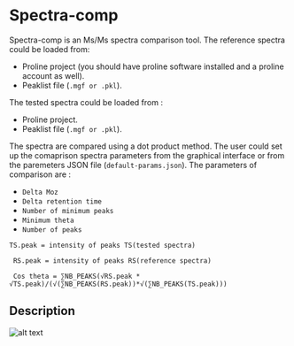 # Spectra-comp
Spectra-comp is an Ms/Ms spectra comparison tool. The reference spectra could be loaded from:
* Proline project (you should have proline software installed and a proline account as well). 
* Peaklist file (<code>.mgf or .pkl</code>).

The tested spectra could be loaded from :

* Proline project. 
* Peaklist file (<code>.mgf or .pkl</code>).

The spectra are compared using a dot product method. The user could set up the comaprison spectra parameters from the graphical interface or from the paremeters JSON file (<code>default-params.json</code>).
The parameters of comparison are :
* <code>Delta Moz</code>
* <code>Delta retention time</code>   
* <code>Number of minimum peaks</code>    
* <code>Minimum theta</code>    
* <code>Number of peaks</code>   

 <code>TS.peak = intensity of peaks TS(tested spectra)</code> 
 
 <code> RS.peak = intensity of peaks RS(reference spectra)</code> 
 
 <code> Cos theta = ∑NB_PEAKS(√RS.peak * √TS.peak)/(√(∑NB_PEAKS(RS.peak))*√(∑NB_PEAKS(TS.peak)))</code> 
 
 <h2>Description</h2>

![alt text](https://github.com/LSMBO/spectra-comp/blob/master/src/main/resources/images/screen_shot.png)
